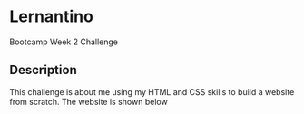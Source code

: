 # Lernantino
Bootcamp Week 2 Challenge
## Description
This challenge is about me using my HTML and CSS skills to build a website from scratch. The website is shown below 
